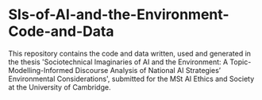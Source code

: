 # SIs-of-AI-and-the-Environment-Code-and-Data
This repository contains the code and data written, used and generated in the thesis 'Sociotechnical Imaginaries of AI and the Environment:  A Topic-Modelling-Informed Discourse Analysis of National AI Strategies’ Environmental Considerations', submitted for the MSt AI Ethics and Society at the University of Cambridge.
